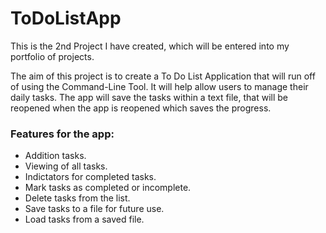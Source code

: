 # ToDoListApp

This is the 2nd Project I have created, which will be entered into my portfolio of projects.

The aim of this project is to create a To Do List Application that will run off of using the Command-Line Tool. It will help allow users to manage their daily tasks. The app will save the tasks within a text file, that will be reopened when the app is reopened which saves the progress.

### Features for the app:

- Addition tasks.
- Viewing of all tasks.
- Indictators for completed tasks.
- Mark tasks as completed or incomplete.
- Delete tasks from the list.
- Save tasks to a file for future use.
- Load tasks from a saved file.
